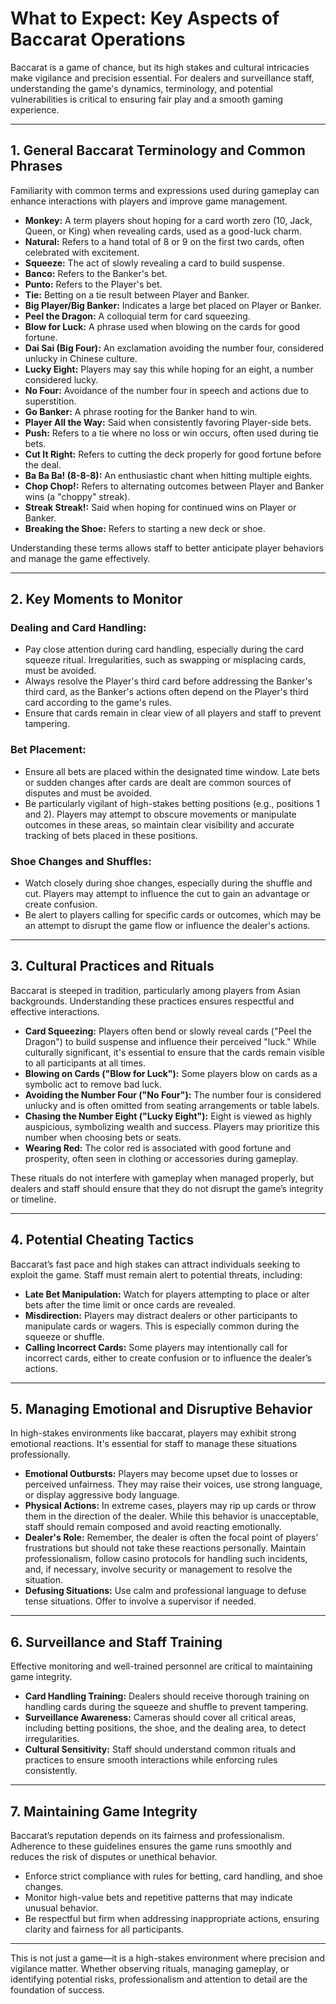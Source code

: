 
# What to Expect: Key Aspects of Baccarat Operations

Baccarat is a game of chance, but its high stakes and cultural intricacies make vigilance and precision essential. For dealers and surveillance staff, understanding the game's dynamics, terminology, and potential vulnerabilities is critical to ensuring fair play and a smooth gaming experience.

---

## 1. General Baccarat Terminology and Common Phrases

Familiarity with common terms and expressions used during gameplay can enhance interactions with players and improve game management.

- **Monkey:** A term players shout hoping for a card worth zero (10, Jack, Queen, or King) when revealing cards, used as a good-luck charm.
- **Natural:** Refers to a hand total of 8 or 9 on the first two cards, often celebrated with excitement.
- **Squeeze:** The act of slowly revealing a card to build suspense.
- **Banco:** Refers to the Banker's bet.
- **Punto:** Refers to the Player's bet.
- **Tie:** Betting on a tie result between Player and Banker.
- **Big Player/Big Banker:** Indicates a large bet placed on Player or Banker.
- **Peel the Dragon:** A colloquial term for card squeezing.
- **Blow for Luck:** A phrase used when blowing on the cards for good fortune.
- **Dai Sai (Big Four):** An exclamation avoiding the number four, considered unlucky in Chinese culture.
- **Lucky Eight:** Players may say this while hoping for an eight, a number considered lucky.
- **No Four:** Avoidance of the number four in speech and actions due to superstition.
- **Go Banker:** A phrase rooting for the Banker hand to win.
- **Player All the Way:** Said when consistently favoring Player-side bets.
- **Push:** Refers to a tie where no loss or win occurs, often used during tie bets.
- **Cut It Right:** Refers to cutting the deck properly for good fortune before the deal.
- **Ba Ba Ba! (8-8-8):** An enthusiastic chant when hitting multiple eights.
- **Chop Chop!:** Refers to alternating outcomes between Player and Banker wins (a "choppy" streak).
- **Streak Streak!:** Said when hoping for continued wins on Player or Banker.
- **Breaking the Shoe:** Refers to starting a new deck or shoe.

Understanding these terms allows staff to better anticipate player behaviors and manage the game effectively.

---

## 2. Key Moments to Monitor

### Dealing and Card Handling:

- Pay close attention during card handling, especially during the card squeeze ritual. Irregularities, such as swapping or misplacing cards, must be avoided.
- Always resolve the Player's third card before addressing the Banker's third card, as the Banker's actions often depend on the Player's third card according to the game's rules.
- Ensure that cards remain in clear view of all players and staff to prevent tampering.

### Bet Placement:

- Ensure all bets are placed within the designated time window. Late bets or sudden changes after cards are dealt are common sources of disputes and must be avoided.
- Be particularly vigilant of high-stakes betting positions (e.g., positions 1 and 2). Players may attempt to obscure movements or manipulate outcomes in these areas, so maintain clear visibility and accurate tracking of bets placed in these positions.

### Shoe Changes and Shuffles:

- Watch closely during shoe changes, especially during the shuffle and cut. Players may attempt to influence the cut to gain an advantage or create confusion.
- Be alert to players calling for specific cards or outcomes, which may be an attempt to disrupt the game flow or influence the dealer's actions.

---

## 3. Cultural Practices and Rituals

Baccarat is steeped in tradition, particularly among players from Asian backgrounds. Understanding these practices ensures respectful and effective interactions.

- **Card Squeezing:** Players often bend or slowly reveal cards ("Peel the Dragon") to build suspense and influence their perceived "luck." While culturally significant, it's essential to ensure that the cards remain visible to all participants at all times.
- **Blowing on Cards ("Blow for Luck"):** Some players blow on cards as a symbolic act to remove bad luck.
- **Avoiding the Number Four ("No Four"):** The number four is considered unlucky and is often omitted from seating arrangements or table labels.
- **Chasing the Number Eight ("Lucky Eight"):** Eight is viewed as highly auspicious, symbolizing wealth and success. Players may prioritize this number when choosing bets or seats.
- **Wearing Red:** The color red is associated with good fortune and prosperity, often seen in clothing or accessories during gameplay.

These rituals do not interfere with gameplay when managed properly, but dealers and staff should ensure that they do not disrupt the game’s integrity or timeline.

---

## 4. Potential Cheating Tactics

Baccarat’s fast pace and high stakes can attract individuals seeking to exploit the game. Staff must remain alert to potential threats, including:

- **Late Bet Manipulation:** Watch for players attempting to place or alter bets after the time limit or once cards are revealed.
- **Misdirection:** Players may distract dealers or other participants to manipulate cards or wagers. This is especially common during the squeeze or shuffle.
- **Calling Incorrect Cards:** Some players may intentionally call for incorrect cards, either to create confusion or to influence the dealer’s actions.

---

## 5. Managing Emotional and Disruptive Behavior

In high-stakes environments like baccarat, players may exhibit strong emotional reactions. It's essential for staff to manage these situations professionally.

- **Emotional Outbursts:** Players may become upset due to losses or perceived unfairness. They may raise their voices, use strong language, or display aggressive body language.
- **Physical Actions:** In extreme cases, players may rip up cards or throw them in the direction of the dealer. While this behavior is unacceptable, staff should remain composed and avoid reacting emotionally.
- **Dealer's Role:** Remember, the dealer is often the focal point of players' frustrations but should not take these reactions personally. Maintain professionalism, follow casino protocols for handling such incidents, and, if necessary, involve security or management to resolve the situation.
- **Defusing Situations:** Use calm and professional language to defuse tense situations. Offer to involve a supervisor if needed.

---

## 6. Surveillance and Staff Training

Effective monitoring and well-trained personnel are critical to maintaining game integrity.

- **Card Handling Training:** Dealers should receive thorough training on handling cards during the squeeze and shuffle to prevent tampering.
- **Surveillance Awareness:** Cameras should cover all critical areas, including betting positions, the shoe, and the dealing area, to detect irregularities.
- **Cultural Sensitivity:** Staff should understand common rituals and practices to ensure smooth interactions while enforcing rules consistently.

---

## 7. Maintaining Game Integrity

Baccarat’s reputation depends on its fairness and professionalism. Adherence to these guidelines ensures the game runs smoothly and reduces the risk of disputes or unethical behavior.

- Enforce strict compliance with rules for betting, card handling, and shoe changes.
- Monitor high-value bets and repetitive patterns that may indicate unusual behavior.
- Be respectful but firm when addressing inappropriate actions, ensuring clarity and fairness for all participants.

---

This is not just a game—it is a high-stakes environment where precision and vigilance matter. Whether observing rituals, managing gameplay, or identifying potential risks, professionalism and attention to detail are the foundation of success.
